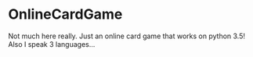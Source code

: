 # OnlineCardGame

Not much here really. Just an online card game that works on python 3.5! Also I speak 3 languages...